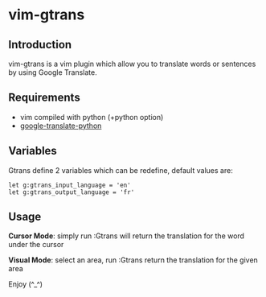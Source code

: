 # vim-gtrans

## Introduction

vim-gtrans is a vim plugin which allow you to translate words or sentences by using Google Translate.

## Requirements

- vim compiled with python (+python option)
- [google-translate-python](https://github.com/terryyin/google-translate-python)

## Variables

Gtrans define 2 variables which can be redefine, default values are:

    let g:gtrans_input_language = 'en'
    let g:gtrans_output_language = 'fr'

## Usage

**Cursor Mode**: simply run :Gtrans will return the translation for the word under the cursor

**Visual Mode**: select an area, run :Gtrans return the translation for the given area


Enjoy (^_^)
